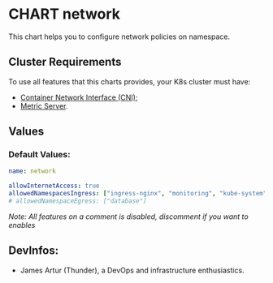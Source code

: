 # **CHART network** 
This chart helps you to configure network policies on namespace.<br>

## **Cluster Requirements**
To use all features that this charts provides, your K8s cluster must have:
* [Container Network Interface (CNI)](https://kubernetes.io/docs/concepts/extend-kubernetes/compute-storage-net/network-plugins/);
* [Metric Server](https://kubernetes-sigs.github.io/metrics-server/).<br>


## **Values**

### Default Values:
```yaml
name: network

allowInternetAccess: true
allowedNamespacesIngress: ["ingress-nginx", "monitoring", "kube-system"]
# allowedNamespaceEgress: ["database"]
```
*Note: All features on a comment is disabled, discomment if you want to enables*
<br>

## DevInfos:
- James Artur (Thunder), a DevOps and infrastructure enthusiastics.